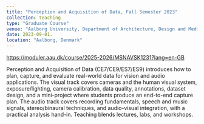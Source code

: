 ```yaml
---
title: "Perception and Acquisition of Data, Fall Semester 2023"
collection: teaching
type: "Graduate Course"
venue: "Aalborg University, Department of Architecture, Design and Media Technology"
date: 2023-09-01.
location: "Aalborg, Denmark"
---
```


<https://moduler.aau.dk/course/2025-2026/MSNAVSK1231?lang=en-GB>

Perception and Acquisition of Data (CE7/CE9/ES7/ES9) introduces how to plan, capture, and evaluate real-world data for vision and audio applications. The visual track covers cameras and the human visual system, exposure/lighting, camera calibration, data quality, annotations, dataset design, and a mini-project where students produce an end-to-end capture plan. The audio track covers recording fundamentals, speech and music signals, stereo/binaural techniques, and audio-visual integration, with a practical analysis hand-in. Teaching blends lectures, labs, and workshops.